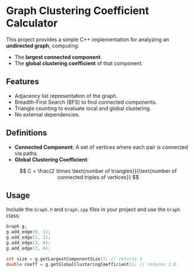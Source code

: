 # Graph Clustering Coefficient Calculator

This project provides a simple C++ implementation for analyzing an **undirected graph**, computing:

- The **largest connected component**.
- The **global clustering coefficient** of that component.

## Features

- Adjacency list representation of the graph.
- Breadth-First Search (BFS) to find connected components.
- Triangle counting to evaluate local and global clustering.
- No external dependencies.

## Definitions

- **Connected Component**: A set of vertices where each pair is connected via paths.
- **Global Clustering Coefficient**:

$$
C = \frac{2 \times \text{number of triangles}}{\text{number of connected triples of vertices}}
$$

## Usage

Include the `Graph.h` and `Graph.cpp` files in your project and use the `Graph` class:

```cpp
Graph g;
g.add_edge(0, 1);
g.add_edge(1, 2);
g.add_edge(2, 0);
g.add_edge(3, 4);

int size = g.getLargestComponentSize(); // returns 3
double coeff = g.getGlobalClusteringCoefficient(); // returns 1.0
